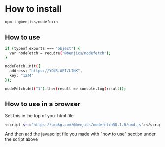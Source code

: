 # How to install

```bash
npm i @benjics/nodefetch
```

## How to use

```bash
if (typeof exports === "object") {
  var nodeFetch = require("@benjics/nodefetch");
}

nodeFetch.init({
  address: "https://YOUR.API/LINK",
  key: "1234"
});

nodeFetch.del("1").then(result => console.log(result));

```

## How to use in a browser

Set this in the top of your html file
```bash
<script src="https://unpkg.com/@benjics/nodefetch@0.1.0/umd.js"></script>
```
And then add the javascript file you made with "how to use" section under the script above
